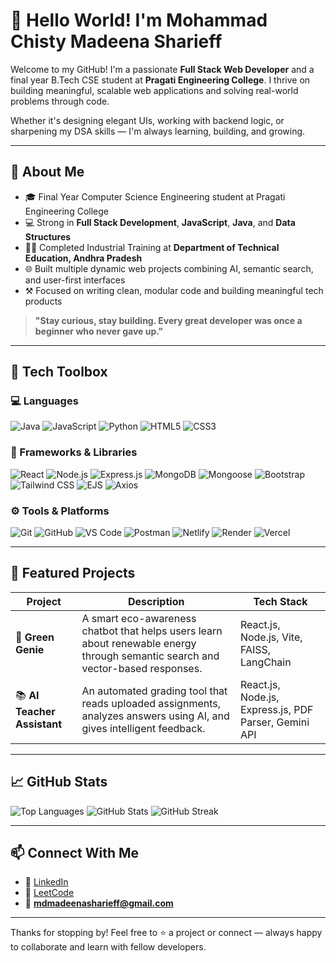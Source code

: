 # 👋 Hello World! I'm Mohammad Chisty Madeena Sharieff

Welcome to my GitHub! I'm a passionate **Full Stack Web Developer** and a final year B.Tech CSE student at **Pragati Engineering College**. I thrive on building meaningful, scalable web applications and solving real-world problems through code.

Whether it's designing elegant UIs, working with backend logic, or sharpening my DSA skills — I'm always learning, building, and growing.

---

## 🚀 About Me

- 🎓 Final Year Computer Science Engineering student at Pragati Engineering College  
- 💻 Strong in **Full Stack Development**, **JavaScript**, **Java**, and **Data Structures**  
- 🧑‍💼 Completed Industrial Training at **Department of Technical Education, Andhra Pradesh**  
- 🌐 Built multiple dynamic web projects combining AI, semantic search, and user-first interfaces  
- ⚒️ Focused on writing clean, modular code and building meaningful tech products  

> **"Stay curious, stay building. Every great developer was once a beginner who never gave up."**

---

## 🧰 Tech Toolbox

### 💻 Languages
![Java](https://img.shields.io/badge/Java-ED8B00?style=for-the-badge&logo=java&logoColor=white)
![JavaScript](https://img.shields.io/badge/JavaScript-F0DB4F?style=for-the-badge&logo=javascript&logoColor=black)
![Python](https://img.shields.io/badge/Python-3776AB?style=for-the-badge&logo=python&logoColor=white)
![HTML5](https://img.shields.io/badge/HTML5-E34F26?style=for-the-badge&logo=html5&logoColor=white)
![CSS3](https://img.shields.io/badge/CSS3-1572B6?style=for-the-badge&logo=css3&logoColor=white)

### 🧩 Frameworks & Libraries
![React](https://img.shields.io/badge/React-61DAFB?style=for-the-badge&logo=react&logoColor=black)
![Node.js](https://img.shields.io/badge/Node.js-339933?style=for-the-badge&logo=nodedotjs&logoColor=white)
![Express.js](https://img.shields.io/badge/Express.js-000000?style=for-the-badge&logo=express&logoColor=white)
![MongoDB](https://img.shields.io/badge/MongoDB-4DB33D?style=for-the-badge&logo=mongodb&logoColor=white)
![Mongoose](https://img.shields.io/badge/Mongoose-880000?style=for-the-badge&logo=mongoose&logoColor=white)
![Bootstrap](https://img.shields.io/badge/Bootstrap-7952B3?style=for-the-badge&logo=bootstrap&logoColor=white)
![Tailwind CSS](https://img.shields.io/badge/Tailwind%20CSS-38B2AC?style=for-the-badge&logo=tailwind-css&logoColor=white)
![EJS](https://img.shields.io/badge/EJS-8C8C8C?style=for-the-badge&logo=ejs&logoColor=white)
![Axios](https://img.shields.io/badge/Axios-5A29E4?style=for-the-badge)

### ⚙️ Tools & Platforms
![Git](https://img.shields.io/badge/Git-F05032?style=for-the-badge&logo=git&logoColor=white)
![GitHub](https://img.shields.io/badge/GitHub-181717?style=for-the-badge&logo=github&logoColor=white)
![VS Code](https://img.shields.io/badge/VS%20Code-007ACC?style=for-the-badge&logo=visualstudiocode&logoColor=white)
![Postman](https://img.shields.io/badge/Postman-F37025?style=for-the-badge&logo=postman&logoColor=white)
![Netlify](https://img.shields.io/badge/Netlify-00C7B7?style=for-the-badge&logo=netlify&logoColor=white)
![Render](https://img.shields.io/badge/Render-46E3B7?style=for-the-badge&logo=render&logoColor=black)
![Vercel](https://img.shields.io/badge/Vercel-000000?style=for-the-badge&logo=vercel&logoColor=white)


---

## 📌 Featured Projects

| Project | Description | Tech Stack |
|--------|-------------|------------|
| 🌱 **Green Genie** | A smart eco-awareness chatbot that helps users learn about renewable energy through semantic search and vector-based responses. | React.js, Node.js, Vite, FAISS, LangChain |
| 📚 **AI Teacher Assistant** | An automated grading tool that reads uploaded assignments, analyzes answers using AI, and gives intelligent feedback. | React.js, Node.js, Express.js, PDF Parser, Gemini API |

---

## 📈 GitHub Stats


![Top Languages](https://github-readme-stats.vercel.app/api/top-langs/?username=MdSharieff-081&layout=compact&theme=tokyonight)
![GitHub Stats](https://github-readme-stats.vercel.app/api?username=MdSharieff-081&show_icons=true&theme=tokyonight)
![GitHub Streak](https://github-readme-streak-stats.herokuapp.com/?user=MdSharieff-081&theme=radical&hide_border=true)



---

## 📫 Connect With Me

- 🔗 [LinkedIn](https://www.linkedin.com/in/sharieff-mohammad/)
- 🔗 [LeetCode](https://leetcode.com/u/Sharieff_Md/)
- 📧 **mdmadeenasharieff@gmail.com**

---

Thanks for stopping by! Feel free to ⭐ a project or connect — always happy to collaborate and learn with fellow developers.


<!--
**MdSharieff-081/MdSharieff-081** is a ✨ _special_ ✨ repository because its `README.md` (this file) appears on your GitHub profile.

Here are some ideas to get you started:

- 🔭 I’m currently working on ...
- 🌱 I’m currently learning ...
- 👯 I’m looking to collaborate on ...
- 🤔 I’m looking for help with ...
- 💬 Ask me about ...
- 📫 How to reach me: ...
- 😄 Pronouns: ...
- ⚡ Fun fact: ...
-->
